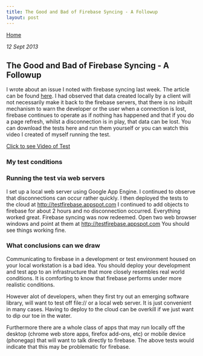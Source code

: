 ```yaml
---
title: The Good and Bad of Firebase Syncing - A Followup
layout: post
---
```

                                                                                                
[Home](http://nigelkelly.github.io)

*12 Sept 2013*
## The Good and Bad of Firebase Syncing - A Followup

I wrote about an issue I noted with firebase syncing last week. The article can be found [here](http://nigelkelly.github.io/the-good-and-bad-parts-of-firebase-syncing-part1.html). I had observed that data created locally by a client will not necessarily make it back to the firebase servers, that there is no inbuilt mechanism to warn the developer or the user when a connection is lost, firebase continues to operate as if nothing has happened and that if you do a page refresh, whilst a disconnection is in play, that data can be lost. You can download the tests here and run them yourself or you can watch this video I created of myself running the test.

[Click to see Video of Test](https://youtube.googleapis.com/v/q_A732VS6C8%26hl=en%26fs=1)

### My test conditions






### Running the test via web servers

I set up a local web server using Google App Engine. I continued to observe that disconnections can occur rather quickly. I then deployed the tests to the cloud at http://testfirebase.appspot.com I continued to add objects to firebase for about 2 hours and no disconnection occurred. Everything worked great. Firebase syncing was now redeemed.
Open two web browser windows and point at them at http://testfirebase.appspot.com You should see things working fine.

### What conclusions can we draw

Communicating to firebase in a development or test environment housed on your local workstation is a bad idea. You should deploy your development and test app to an infrastructure that more closely resembles real world conditions. It is comforting to know that firebase performs under more realistic conditions.

However alot of developers, when they first try out an emerging software library, will want to test off file:// or a local web server. It is just convenient in many cases. Having to deploy to the cloud can be overkill if we just want to dip our toe in the water.

Furthermore there are a whole class of apps that may run locally off the desktop (chrome web store apps, firefox add-ons, etc) or mobile device (phonegap) that will want to talk directly to firebase. The above tests would indicate that this may be problematic for firebase.
